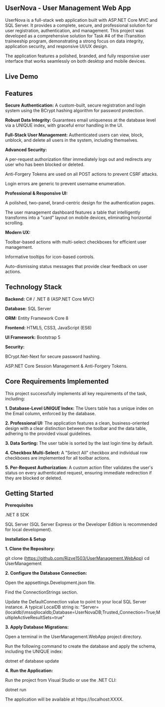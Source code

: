 
## UserNova - User Management Web App

UserNova is a full-stack web application built with ASP.NET Core MVC and SQL Server. It provides a complete, secure, and professional solution for user registration, authentication, and management. This project was developed as a comprehensive solution for Task #4 of the iTransition traineeship program, demonstrating a strong focus on data integrity, application security, and responsive UI/UX design.

The application features a polished, branded, and fully responsive user interface that works seamlessly on both desktop and mobile devices.

## Live Demo


## Features

**Secure Authentication:** A custom-built, secure registration and login system using the BCrypt hashing algorithm for password protection.

**Robust Data Integrity:** Guarantees email uniqueness at the database level via a UNIQUE index, with graceful error handling in the UI.

**Full-Stack User Management:** Authenticated users can view, block, unblock, and delete all users in the system, including themselves.

**Advanced Security:**

A per-request authorization filter immediately logs out and redirects any user who has been blocked or deleted.

Anti-Forgery Tokens are used on all POST actions to prevent CSRF attacks.

Login errors are generic to prevent username enumeration.

**Professional & Responsive UI:**

A polished, two-panel, brand-centric design for the authentication pages.

The user management dashboard features a table that intelligently transforms into a "card" layout on mobile devices, eliminating horizontal scrolling.

**Modern UX:**

Toolbar-based actions with multi-select checkboxes for efficient user management.

Informative tooltips for icon-based controls.

Auto-dismissing status messages that provide clear feedback on user actions.

## Technology Stack

**Backend:** C# / .NET 8 (ASP.NET Core MVC)

**Database:** SQL Server

**ORM:** Entity Framework Core 8

**Frontend:** HTML5, CSS3, JavaScript (ES6)

**UI Framework:** Bootstrap 5

**Security:**

BCrypt.Net-Next for secure password hashing.

ASP.NET Core Session Management & Anti-Forgery Tokens.

## Core Requirements Implemented

This project successfully implements all key requirements of the task, including:

**1. Database-Level _UNIQUE_ Index:** The Users table has a unique index on the Email column, enforced by the database.

**2. Professional UI:** The application features a clean, business-oriented design with a clear distinction between the toolbar and the data table, adhering to the provided visual guidelines.

**3. Data Sorting:** The user table is sorted by the last login time by default.

**4. Checkbox Multi-Select:** A "Select All" checkbox and individual row checkboxes are implemented for all toolbar actions.

**5. Per-Request Authorization:** A custom action filter validates the user's status on every authenticated request, ensuring immediate redirection if they are blocked or deleted.

## Getting Started
**Prerequisites**

.NET 8 SDK

SQL Server (SQL Server Express or the Developer Edition is recommended for local development).

**Installation & Setup**

**1. Clone the Repository:**

git clone (https://github.com/Rizve1503/UserManagement.WebApp)
cd UserManagement


**2. Configure the Database Connection:**

Open the appsettings.Development.json file.

Find the ConnectionStrings section.

Update the DefaultConnection value to point to your local SQL Server instance. A typical LocalDB string is:
"Server=(localdb)\\mssqllocaldb;Database=UserNovaDB;Trusted_Connection=True;MultipleActiveResultSets=true"

**3. Apply Database Migrations:**

Open a terminal in the UserManagement.WebApp project directory.

Run the following command to create the database and apply the schema, including the UNIQUE index:

dotnet ef database update

**4. Run the Application:**

Run the project from Visual Studio or use the .NET CLI:

dotnet run

The application will be available at https://localhost:XXXX.
